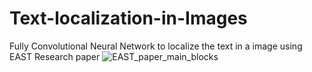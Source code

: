 # Text-localization-in-Images
Fully Convolutional Neural Network to localize the text in a image using EAST Research paper
![EAST_paper_main_blocks](https://user-images.githubusercontent.com/74713842/116355405-6eb4f800-a817-11eb-8f49-b5c12cb04da3.PNG)


